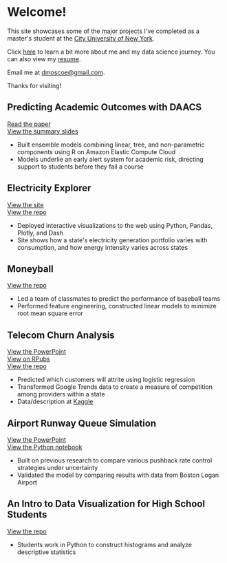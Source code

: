 # Welcome!

This site showcases some of the major projects I've completed as a master's student at the [City University of New York](http://catalog.sps.cuny.edu/preview_program.php?catoid=2&poid=607).  

Click [here](about.md) to learn a bit more about me and my data science journey. You can also view my [resume](resume.md).  

Email me at [dmoscoe@gmail.com](mailto:dmoscoe@gmail.com).  

Thanks for visiting!  

## Predicting Academic Outcomes with DAACS
[Read the paper](/daacs/paper.pdf)  
[View the summary slides](/daacs/slides.pdf)  
* Built ensemble models combining linear, tree, and non-parametric components using R on Amazon Elastic Compute Cloud  
* Models underlie an early alert system for academic risk, directing support to students before they fail a course

## Electricity Explorer
[View the site](http://eia-explorer.herokuapp.com/)  
[View the repo](https://github.com/dmoscoe/DATA608)  
* Deployed interactive visualizations to the web using Python, Pandas, Plotly, and Dash  
* Site shows how a state's electricity generation portfolio varies with consumption, and how energy intensity varies across states

## Moneyball
[View the repo](https://github.com/dmoscoe/DATA621)  
* Led a team of classmates to predict the performance of baseball teams  
* Performed feature engineering, constructed linear models to minimize root mean square error

## Telecom Churn Analysis
[View the PowerPoint](/churn/churn.pdf)  
[View on RPubs](https://rpubs.com/dmoscoe/768184)  
[View the repo](https://github.com/dmoscoe/dmoscoe.github.io/tree/main/churn)  
* Predicted which customers will attrite using logistic regression  
* Transformed Google Trends data to create a measure of competition among providers within a state  
* Data/description at [Kaggle](https://www.kaggle.com/c/customer-churn-prediction-2020/overview)

## Airport Runway Queue Simulation
[View the PowerPoint](/rway_queue/rway_queue.pdf)  
[View the Python notebook](https://colab.research.google.com/drive/1J1Bc2NUEzNCdJPIEXXLr3qnXu0hDINyR?usp=sharing)  
* Built on previous research to compare various pushback rate control strategies under uncertainty  
* Validated the model by comparing results with data from Boston Logan Airport

## An Intro to Data Visualization for High School Students
[View the repo](https://github.com/dmoscoe/HCIS)  
* Students work in Python to construct histograms and analyze descriptive statistics  